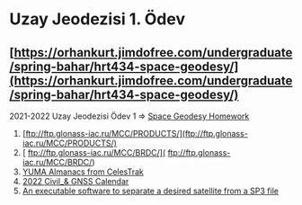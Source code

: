 # Uzay Jeodezisi 1. Ödev

## [https://orhankurt.jimdofree.com/undergraduate/spring-bahar/hrt434-space-geodesy/](https://orhankurt.jimdofree.com/undergraduate/spring-bahar/hrt434-space-geodesy/)

2021-2022 Uzay Jeodezisi Ödev 1 => [Space Geodesy Homework](https://drive.google.com/file/d/17rGmm6efs70VvQjzjc2MY-oz84LC5A3m/view)

1) [ftp://ftp.glonass-iac.ru/MCC/PRODUCTS/](ftp://ftp.glonass-iac.ru/MCC/PRODUCTS/)
2) [ ftp://ftp.glonass-iac.ru/MCC/BRDC/]( ftp://ftp.glonass-iac.ru/MCC/BRDC/)
3) [YUMA Almanacs from CelesTrak](https://www.celestrak.com/GPS/almanac/Yuma/2022/)
4) [2022 Civil_& GNSS Calendar](https://orhankurt.jimdofree.com/software-products/gnss-calendars/)
5) [ An executable software to separate a desired satellite from a SP3 file](https://orhankurt.jimdofree.com/software-products/read-a-sp3-file/)

